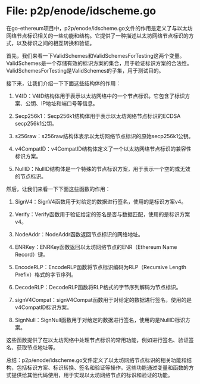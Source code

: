 # File: p2p/enode/idscheme.go

在go-ethereum项目中，p2p/enode/idscheme.go文件的作用是定义了与以太坊网络节点标识相关的一些功能和结构。它提供了一种描述以太坊网络节点标识的方式，以及标识之间的相互转换和验证。

首先，我们来看一下ValidSchemes和ValidSchemesForTesting这两个变量。ValidSchemes是一个存储有效的标识方案的集合，用于验证标识方案的合法性。ValidSchemesForTesting是ValidSchemes的子集，用于测试目的。

接下来，让我们介绍一下下面这些结构体的作用：

1. V4ID：V4ID结构体用于表示以太坊网络中的一个节点标识。它包含了标识方案、公钥、IP地址和端口号等信息。

2. Secp256k1：Secp256k1结构体用于表示以太坊网络节点标识的ECDSA secp256k1公钥。

3. s256raw：s256raw结构体表示以太坊网络节点标识的原始secp256k1公钥。

4. v4CompatID：v4CompatID结构体定义了一个以太坊网络节点标识的兼容性标识方案。

5. NullID：NullID结构体是一个特殊的节点标识方案，用于表示一个空的或无效的节点标识。

然后，让我们来看一下下面这些函数的作用：

1. SignV4：SignV4函数用于对给定的数据进行签名，使用的是标识方案v4。

2. Verify：Verify函数用于验证给定的签名是否与数据匹配，使用的是标识方案v4。

3. NodeAddr：NodeAddr函数返回节点标识的网络地址。

4. ENRKey：ENRKey函数返回以太坊网络节点的ENR（Ethereum Name Record）键。

5. EncodeRLP：EncodeRLP函数将节点标识编码为RLP（Recursive Length Prefix）格式的字节序列。

6. DecodeRLP：DecodeRLP函数将RLP格式的字节序列解码为节点标识。

7. signV4Compat：signV4Compat函数用于对给定的数据进行签名，使用的是v4CompatID标识方案。

8. SignNull：SignNull函数用于对给定的数据进行签名，使用的是NullID标识方案。

这些函数提供了在以太坊网络中处理节点标识的常用功能，例如进行签名、验证签名、获取节点地址等。

总结：p2p/enode/idscheme.go文件定义了以太坊网络节点标识的相关功能和结构，包括标识方案、标识转换、签名和验证等操作。这些功能通过变量和函数的方式提供给其他代码使用，用于实现以太坊网络节点的标识和验证的功能。

